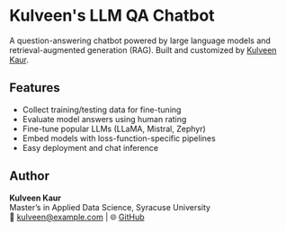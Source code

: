 # Kulveen's LLM QA Chatbot

A question-answering chatbot powered by large language models and retrieval-augmented generation (RAG). Built and customized by [Kulveen Kaur](https://www.linkedin.com/in/kulveenkaur25/).

## Features
- Collect training/testing data for fine-tuning
- Evaluate model answers using human rating
- Fine-tune popular LLMs (LLaMA, Mistral, Zephyr)
- Embed models with loss-function-specific pipelines
- Easy deployment and chat inference

## Author
**Kulveen Kaur**  
Master’s in Applied Data Science, Syracuse University  
📧 kulveen@example.com | 🌐 [GitHub](https://github.com/kulveenkaur25)
